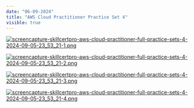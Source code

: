 ```yaml
---
date: "06-09-2024"
title: "AWS Cloud Practitioner Practice Set 4"
visible: true
---
```

<a href="/images/screencapture-skillcertpro-aws-cloud-practitioner-full-practice-sets-4-2024-09-05-23_53_21-1.png" target="_blank"><img src="/images/screencapture-skillcertpro-aws-cloud-practitioner-full-practice-sets-4-2024-09-05-23_53_21-1.png" alt="screencapture-skillcertpro-aws-cloud-practitioner-full-practice-sets-4-2024-09-05-23_53_21-1.png" /></a>

<a href="/images/screencapture-skillcertpro-aws-cloud-practitioner-full-practice-sets-4-2024-09-05-23_53_21-2.png" target="_blank"><img src="/images/screencapture-skillcertpro-aws-cloud-practitioner-full-practice-sets-4-2024-09-05-23_53_21-2.png" alt="screencapture-skillcertpro-aws-cloud-practitioner-full-practice-sets-4-2024-09-05-23_53_21-2.png" /></a>

<a href="/images/screencapture-skillcertpro-aws-cloud-practitioner-full-practice-sets-4-2024-09-05-23_53_21-3.png" target="_blank"><img src="/images/screencapture-skillcertpro-aws-cloud-practitioner-full-practice-sets-4-2024-09-05-23_53_21-3.png" alt="screencapture-skillcertpro-aws-cloud-practitioner-full-practice-sets-4-2024-09-05-23_53_21-3.png" /></a>

<a href="/images/screencapture-skillcertpro-aws-cloud-practitioner-full-practice-sets-4-2024-09-05-23_53_21-4.png" target="_blank"><img src="/images/screencapture-skillcertpro-aws-cloud-practitioner-full-practice-sets-4-2024-09-05-23_53_21-4.png" alt="screencapture-skillcertpro-aws-cloud-practitioner-full-practice-sets-4-2024-09-05-23_53_21-4.png" /></a>